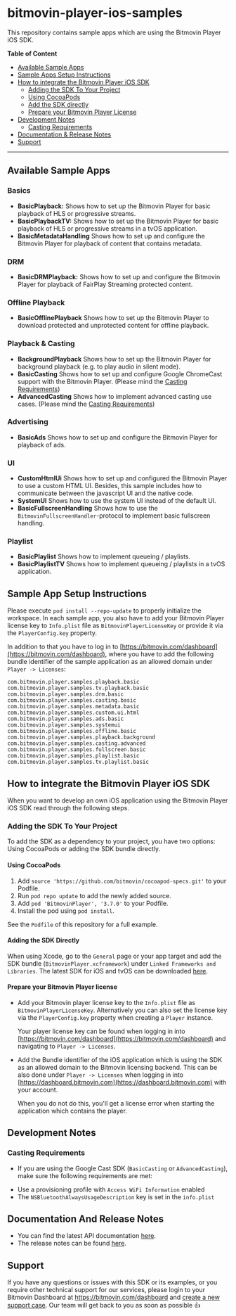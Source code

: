 # bitmovin-player-ios-samples
This repository contains sample apps which are using the Bitmovin Player iOS SDK.

**Table of Content**

* [Available Sample Apps](#available-sample-apps)
* [Sample Apps Setup Instructions](#sample-app-setup-instructions)
* [How to integrate the Bitmovin Player iOS SDK](#how-to-integrate-the-bitmovin-player-ios-sdk)
    * [Adding the SDK To Your Project](#adding-the-sdk-to-your-project)
    * [Using CocoaPods](#using-cocoapods)
    * [Add the SDK directly](#adding-the-sdk-directly)
    * [Prepare your Bitmovin Player License](#prepare-your-bitmovin-player-license)
* [Development Notes](#development-notes)
    * [Casting Requirements](#casting-requirements)
* [Documentation & Release Notes](#documentation-and-release-notes)
* [Support](#support)

---

## Available Sample Apps

### Basics
+   **BasicPlayback:** Shows how to set up the Bitmovin Player for basic playback of HLS or progressive streams.
+   **BasicPlaybackTV:** Shows how to set up the Bitmovin Player for basic playback of HLS or progressive streams in a tvOS application.
+   **BasicMetadataHandling** Shows how to set up and configure the Bitmovin Player for playback of content that contains metadata.

### DRM
+   **BasicDRMPlayback:** Shows how to set up and configure the Bitmovin Player for playback of FairPlay Streaming protected content.

### Offline Playback
+   **BasicOfflinePlayback** Shows how to set up the Bitmovin Player to download protected and unprotected content for offline playback.

### Playback & Casting
+   **BackgroundPlayback** Shows how to set up the Bitmovin Player for background playback (e.g. to play audio in silent mode).
+   **BasicCasting** Shows how to set up and configure Google ChromeCast support with the Bitmovin Player. (Please mind the [Casting Requirements](#casting-requirements))
+   **AdvancedCasting** Shows how to implement advanced casting use cases. (Please mind the [Casting Requirements](#casting-requirements))

### Advertising
+   **BasicAds** Shows how to set up and configure the Bitmovin Player for playback of ads.

### UI
+   **CustomHtmlUi** Shows how to set up and configured the Bitmovin Player to use a custom HTML UI. Besides, this sample includes how to communicate between the javascript UI and the native code.
+   **SystemUI** Shows how to use the system UI instead of the default UI.
+   **BasicFullscreenHandling** Shows how to use the `BitmovinFullscreenHandler`-protocol to implement basic fullscreen handling.

### Playlist
+   **BasicPlaylist** Shows how to implement queueing / playlists.
+   **BasicPlaylistTV** Shows how to implement queueing / playlists in a tvOS application.


## Sample App Setup Instructions
Please execute `pod install --repo-update` to properly initialize the workspace. In each sample app, you also have to add your Bitmovin Player license key to `Info.plist` file as `BitmovinPlayerLicenseKey` or provide it via the `PlayerConfig.key` property.

In addition to that you have to log in to [https://bitmovin.com/dashboard](https://bitmovin.com/dashboard), where you have to add the following bundle identifier of the sample application as an allowed domain under `Player -> Licenses`:

    com.bitmovin.player.samples.playback.basic
    com.bitmovin.player.samples.tv.playback.basic
    com.bitmovin.player.samples.drm.basic
    com.bitmovin.player.samples.casting.basic
    com.bitmovin.player.samples.metadata.basic
    com.bitmovin.player.samples.custom.ui.html
    com.bitmovin.player.samples.ads.basic
    com.bitmovin.player.samples.systemui
    com.bitmovin.player.samples.offline.basic
    com.bitmovin.player.samples.playback.background
    com.bitmovin.player.samples.casting.advanced
    com.bitmovin.player.samples.fullscreen.basic
    com.bitmovin.player.samples.playlist.basic
    com.bitmovin.player.samples.tv.playlist.basic

## How to integrate the Bitmovin Player iOS SDK
When you want to develop an own iOS application using the Bitmovin Player iOS SDK read through the following steps.

### Adding the SDK To Your Project
To add the SDK as a dependency to your project, you have two options: Using CocoaPods or adding the SDK bundle directly.

#### Using CocoaPods
1. Add `source 'https://github.com/bitmovin/cocoapod-specs.git'` to your Podfile.
1. Run `pod repo update` to add the newly added source.
1. Add `pod 'BitmovinPlayer', '3.7.0'` to your Podfile.
1. Install the pod using `pod install`.

See the `Podfile` of this repository for a full example.

#### Adding the SDK Directly
When using Xcode, go to the `General` page or your app target and add the SDK bundle (`BitmovinPlayer.xcframework`) under `Linked Frameworks and Libraries`. The latest SDK for iOS and tvOS can be downloaded [here](https://cdn.bitmovin.com/player/ios_tvos/3.7.0/BitmovinPlayer.zip).

#### Prepare your Bitmovin Player license

+   Add your Bitmovin player license key to the `Info.plist` file as `BitmovinPlayerLicenseKey`. Alternatively you can also set the license key via the `PlayerConfig.key` property when creating a `Player` instance.

    Your player license key can be found when logging in into [https://bitmovin.com/dashboard](https://bitmovin.com/dashboard) and navigating to `Player -> Licenses`.

+   Add the Bundle identifier of the iOS application which is using the SDK as an allowed domain to the Bitmovin licensing backend. This can be also done under `Player -> Licenses` when logging in into [https://dashboard.bitmovin.com](https://dashboard.bitmovin.com) with your account.

    When you do not do this, you'll get a license error when starting the application which contains the player.

## Development Notes
### Casting Requirements
* If you are using the Google Cast SDK (`BasicCasting` or `AdvancedCasting`), make sure the following requirements are met:
- Use a provisioning profile with `Access WiFi Information` enabled
- The `NSBluetoothAlwaysUsageDescription` key is set in the `info.plist`

## Documentation And Release Notes
-   You can find the latest API documentation [here](https://bitmovin.com/ios-sdk-documentation/).
-   The release notes can be found [here](https://bitmovin.com/release-notes-ios-sdk/).

## Support
If you have any questions or issues with this SDK or its examples, or you require other technical support for our services, please login to your Bitmovin Dashboard at https://bitmovin.com/dashboard and [create a new support case](https://bitmovin.com/dashboard/support/cases/create). Our team will get back to you as soon as possible :+1:

